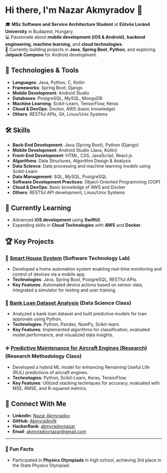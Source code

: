 # Hi there, I'm Nazar Akmyradov 👋

🎓 **MSc Software and Service Architecture Student** at **Eötvös Loránd University** in Budapest, Hungary.  
💻 Passionate about **mobile development (iOS & Android)**, **backend engineering**, **machine learning**, and **cloud technologies**.  
🚀 Currently building projects in **Java**, **Spring Boot**, **Python**, and exploring **Jetpack Compose** for Android development.

## 🔧 Technologies & Tools
- **Languages**: Java, Python, C, Kotlin
- **Frameworks**: Spring Boot, Django
- **Mobile Development**: Android Studio
- **Databases**: PostgreSQL, MySQL, MongoDB
- **Machine Learning**: Scikit-Learn, TensorFlow, Keras
- **Cloud & DevOps**: Docker, AWS (basic knowledge)
- **Others**: RESTful APIs, Git, Linux/Unix Systems

## 🛠 Skills
- **Back-End Development**: Java (Spring Boot), Python (Django)
- **Mobile Development**: Android Studio (Java, Kotlin)
- **Front-End Development**: HTML, CSS, JavaScript, React.js
- **Algorithms**: Data Structures, Algorithm Design & Analysis
- **Data Science**: Data processing and machine learning models using Scikit-Learn
- **Data Management**: SQL, MySQL, PostgreSQL
- **Software Development Practices**: Object-Oriented Programming (OOP)
- **Cloud & DevOps**: Basic knowledge of AWS and Docker
- **Others**: RESTful API development, Linux/Unix Systems

## 🌱 Currently Learning
- Advanced **iOS development** using **SwiftUI**.
- Expanding skills in **Cloud Technologies** with **AWS** and **Docker**.

## 🏆 Key Projects
### 📱 [Smart House System](https://github.com/Ducnguyen147/SmartHouse) (Software Technology Lab)
- Developed a home automation system enabling real-time monitoring and control of devices via a mobile app.
- **Technologies**: Java, Spring Boot, PostgreSQL, RESTful APIs.
- **Key Features**: Automated device actions based on sensor data, integrated a simulator for testing and user training.

### 🏦 [Bank Loan Dataset Analysis](https://colab.research.google.com/drive/1zlnxuBn2mSKEo3fwyr593T5zLzp_oFpN?usp=sharing) (Data Science Class)
- Analyzed a bank loan dataset and built predictive models for loan approvals using Python.
- **Technologies**: Python, Pandas, NumPy, Scikit-learn.
- **Key Features**: Implemented algorithms for classification, evaluated model performance, and visualized data insights.

### ✈️ [Predictive Maintenance for Aircraft Engines (Research)](https://colab.research.google.com/drive/14-g_Z5a7OnFt_jP9XU6e3bGAtZeSRjwj?usp=sharing) (Research Methodology Class)
- Developed a hybrid ML model for enhancing Remaining Useful Life (RUL) predictions of aircraft engines.
- **Technologies**: Python, Scikit-Learn, Keras, TensorFlow.
- **Key Features**: Utilized stacking techniques for accuracy, evaluated with MSE, RMSE, and R-squared metrics.

## 💬 Connect With Me
- **LinkedIn**: [Nazar Akmyradov](https://www.linkedin.com/in/nazar-akmyradov/)
- **GitHub**: [AkmyradovN](https://github.com/AkmyradovN)
- **HackerRank**: [akmyradovnazar](https://www.hackerrank.com/akmyradovnazar)
- **Email**: [akmyradovnazar@gmail.com](mailto:akmyradovnazar@gmail.com)

---

### 🚀 Fun Facts
- Participated in **Physics Olympiads** in high school, achieving 3rd place in the State Physics Olympiad.
